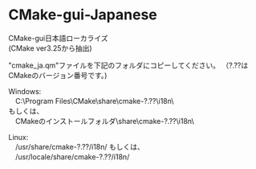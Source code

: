 # CMake-gui-Japanese
CMake-gui日本語ローカライズ  
(CMake ver3.25から抽出)  

"cmake_ja.qm"ファイルを下記のフォルダにコピーしてください。
（?.??はCMakeのバージョン番号です。)


Windows:  
　C:\Program Files\CMake\share\cmake-?.??\i18n\  
	もしくは、  
　CMakeのインストールフォルダ\share\cmake-?.??\i18n\  

Linux:  
　/usr/share/cmake-?.??/i18n/
	もしくは、  
　/usr/locale/share/cmake-?.??/i18n/
